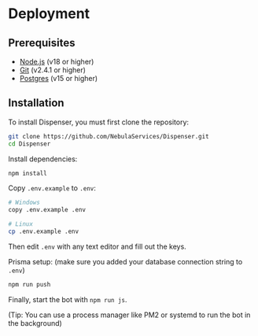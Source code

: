 # Deployment

## Prerequisites
- [Node.js](https://nodejs.org/en/) (v18 or higher)
- [Git](https://git-scm.com/downloads) (v2.4.1 or higher)
- [Postgres](https://www.postgresql.org/download/) (v15 or higher)


## Installation 

To install Dispenser, you must first clone the repository:
```bash
git clone https://github.com/NebulaServices/Dispenser.git
cd Dispenser
```
Install dependencies:
```bash
npm install
```

Copy `.env.example` to `.env`:
```bash
# Windows
copy .env.example .env

# Linux
cp .env.example .env
```
Then edit `.env` with any text editor and fill out the keys.

Prisma setup: (make sure you added your database connection string to `.env`)
```bash
npm run push
```

Finally, start the bot with `npm run js`.

(Tip: You can use a process manager like PM2 or systemd to run the bot in the background)

